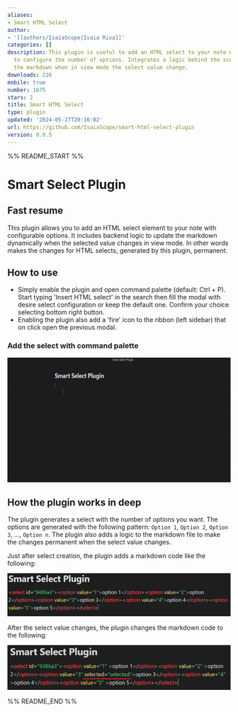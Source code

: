 ```yaml
---
aliases:
- Smart HTML Select
author:
- '[[authors/IsaiaScope|Isaia Riva]]'
categories: []
description: This plugin is useful to add an HTML select to your note with the possibility
  to configure the number of options. Integrates a logic behind the scene to change
  the markdown when in view mode the select value change.
downloads: 226
mobile: true
number: 1675
stars: 2
title: Smart HTML Select
type: plugin
updated: '2024-05-27T20:16:02'
url: https://github.com/IsaiaScope/smart-html-select-plugin
version: 0.0.5
---
```


%% README_START %%

# Smart Select Plugin

## Fast resume

This plugin allows you to add an HTML select element to your note with configurable options. It includes backend logic to update the markdown dynamically when the selected value changes in view mode.
In other words makes the changes for HTML selects, generated by this plugin, permanent.

## How to use

-   Simply enable the plugin and open command palette (default: Ctrl + P). Start typing 'Insert HTML select' in the search then fill the modal with desire select configuration or keep the default one. Confirm your choice selecting bottom right button.
-   Enabling the plugin also add a 'fire' icon to the ribbon (left sidebar) that on click open the previous modal.

### Add the select with command palette

<p align="center">
  <img  src="https://raw.githubusercontent.com/IsaiaScope/smart-html-select-plugin/dev/doc/video-example-html-select-plugin.gif">
</p>

## How the plugin works in deep

The plugin generates a select with the number of options you want. The options are generated with the following pattern: `Option 1`, `Option 2`, `Option 3`, ..., `Option n`. The plugin also adds a logic to the markdown file to make the changes permanent when the select value changes.

Just after select creation, the plugin adds a markdown code like the following:

<p align="center">
  <img  src="https://raw.githubusercontent.com/IsaiaScope/smart-html-select-plugin/dev/doc/before.png">
</p>

After the select value changes, the plugin changes the markdown code to the following:

<p align="center">
  <img  src="https://raw.githubusercontent.com/IsaiaScope/smart-html-select-plugin/dev/doc/after.png">
</p>


%% README_END %%